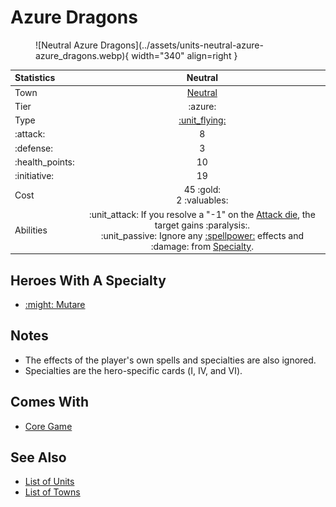 # Azure Dragons

<figure markdown="span">
    ![Neutral Azure Dragons](../assets/units-neutral-azure-azure_dragons.webp){ width="340" align=right }
</figure>


| Statistics | Neutral |
| :--- | :---: |
| Town | [Neutral](../towns/neutral.md) |
| Tier | :azure: |
| Type | [:unit_flying:](../keywords/flying_unit.md) |
| :attack: | 8 |
| :defense: | 3 |
| :health_points: | 10 |
| :initiative: | 19 |
| Cost | 45 :gold:<br>2 :valuables: |
| Abilities | :unit_attack: If you resolve a "-1" on the [Attack die](../dice.md#attack-die), the target gains :paralysis:.<br>:unit_passive: Ignore any [:spellpower:](../spells/index.md) effects and :damage: from [Specialty](../heroes/index.md). |


## Heroes With A Specialty

- [:might: Mutare](../heroes/mutare.md#specialty)


## Notes

- The effects of the player's own spells and specialties are also ignored.
- Specialties are the hero-specific cards (Ⅰ, Ⅳ, and Ⅵ).


## Comes With

- [Core Game](../content/core_game.md)


## See Also

- [List of Units](index.md)
- [List of Towns](../towns/index.md)